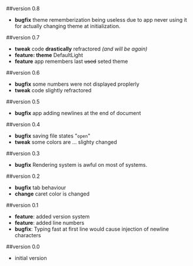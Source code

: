 ##version 0.8
* **bugfix** theme rememberization being useless due to app never 
using it for actually changing theme at initialization.

##version 0.7
* **tweak** code __drastically__ refractored *(and will be again)*
* **feature: theme** DefaultLight
* **feature** app remembers last ~~used~~ seted theme

##version 0.6
* **bugfix** some numbers were not displayed proplerly
* **tweak** code slightly refractored

##version 0.5
* **bugfix** app adding newlines at the end of document

##version 0.4
* **bugfix** saving file states "`open`"
* **tweak** some colors are ... slighty changed

##version 0.3
* **bugfix** Rendering system is awful on most of systems.

##version 0.2
* **bugfix** tab behaviour
* **change** caret color is changed



##version 0.1
* **feature**: added version system
* **feature**: added line numbers
* **bugfix**: Typing fast at first line would cause injection of
newline characters


##version 0.0
* initial version